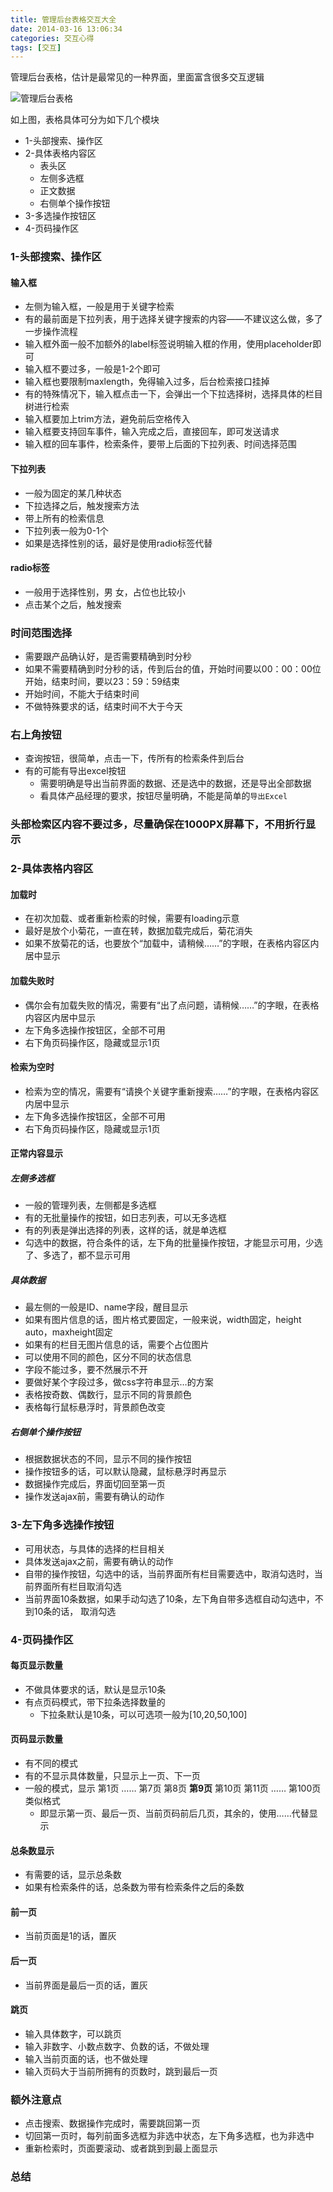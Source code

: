 ```yaml
---
title: 管理后台表格交互大全
date: 2014-03-16 13:06:34
categories: 交互心得
tags: [交互]
---
```


管理后台表格，估计是最常见的一种界面，里面富含很多交互逻辑

![管理后台表格](http://localhost:4000/images/table.png)


如上图，表格具体可分为如下几个模块
* 1-头部搜索、操作区
* 2-具体表格内容区
	* 表头区
	* 左侧多选框
	* 正文数据
	* 右侧单个操作按钮
* 3-多选操作按钮区
* 4-页码操作区

<!-- more -->

### 1-头部搜索、操作区

#### 输入框
* 左侧为输入框，一般是用于关键字检索
* 有的最前面是下拉列表，用于选择关键字搜索的内容——不建议这么做，多了一步操作流程
* 输入框外面一般不加额外的label标签说明输入框的作用，使用placeholder即可
* 输入框不要过多，一般是1-2个即可
* 输入框也要限制maxlength，免得输入过多，后台检索接口挂掉
* 有的特殊情况下，输入框点击一下，会弹出一个下拉选择树，选择具体的栏目树进行检索
* 输入框要加上trim方法，避免前后空格传入
* 输入框要支持回车事件，输入完成之后，直接回车，即可发送请求
* 输入框的回车事件，检索条件，要带上后面的下拉列表、时间选择范围

#### 下拉列表
* 一般为固定的某几种状态
* 下拉选择之后，触发搜索方法
* 带上所有的检索信息
* 下拉列表一般为0-1个
* 如果是选择性别的话，最好是使用radio标签代替

#### radio标签
* 一般用于选择性别，男 女，占位也比较小
* 点击某个之后，触发搜索

### 时间范围选择
* 需要跟产品确认好，是否需要精确到时分秒
* 如果不需要精确到时分秒的话，传到后台的值，开始时间要以00：00：00位开始，结束时间，要以23：59：59结束
* 开始时间，不能大于结束时间
* 不做特殊要求的话，结束时间不大于今天

### 右上角按钮
* 查询按钮，很简单，点击一下，传所有的检索条件到后台
* 有的可能有导出excel按钮
	* 需要明确是导出当前界面的数据、还是选中的数据，还是导出全部数据
	* 看具体产品经理的要求，按钮尽量明确，不能是简单的`导出Excel`

### 头部检索区内容不要过多，尽量确保在1000PX屏幕下，不用折行显示

### 2-具体表格内容区

#### 加载时
* 在初次加载、或者重新检索的时候，需要有loading示意
* 最好是放个小菊花，一直在转，数据加载完成后，菊花消失
* 如果不放菊花的话，也要放个“加载中，请稍候……”的字眼，在表格内容区内居中显示

#### 加载失败时
* 偶尔会有加载失败的情况，需要有“出了点问题，请稍候……”的字眼，在表格内容区内居中显示
* 左下角多选操作按钮区，全部不可用
* 右下角页码操作区，隐藏或显示1页

#### 检索为空时
* 检索为空的情况，需要有“请换个关键字重新搜索……”的字眼，在表格内容区内居中显示
* 左下角多选操作按钮区，全部不可用
* 右下角页码操作区，隐藏或显示1页

#### 正常内容显示

##### 左侧多选框
* 一般的管理列表，左侧都是多选框
* 有的无批量操作的按钮，如日志列表，可以无多选框
* 有的列表是弹出选择的列表，这样的话，就是单选框
* 勾选中的数据，符合条件的话，左下角的批量操作按钮，才能显示可用，少选了、多选了，都不显示可用

##### 具体数据
* 最左侧的一般是ID、name字段，醒目显示
* 如果有图片信息的话，图片格式要固定，一般来说，width固定，height auto，maxheight固定
* 如果有的栏目无图片信息的话，需要个占位图片
* 可以使用不同的颜色，区分不同的状态信息
* 字段不能过多，要不然展示不开
* 要做好某个字段过多，做css字符串显示…的方案
* 表格按奇数、偶数行，显示不同的背景颜色
* 表格每行鼠标悬浮时，背景颜色改变

##### 右侧单个操作按钮
* 根据数据状态的不同，显示不同的操作按钮
* 操作按钮多的话，可以默认隐藏，鼠标悬浮时再显示
* 数据操作完成后，界面切回至第一页
* 操作发送ajax前，需要有确认的动作

### 3-左下角多选操作按钮
* 可用状态，与具体的选择的栏目相关
* 具体发送ajax之前，需要有确认的动作
* 自带的操作按钮，勾选中的话，当前界面所有栏目需要选中，取消勾选时，当前界面所有栏目取消勾选
* 当前界面10条数据，如果手动勾选了10条，左下角自带多选框自动勾选中，不到10条的话， 取消勾选


### 4-页码操作区

#### 每页显示数量
* 不做具体要求的话，默认是显示10条
* 有点页码模式，带下拉条选择数量的
	* 下拉条默认是10条，可以可选项一般为[10,20,50,100]

#### 页码显示数量
* 有不同的模式
* 有的不显示具体数量，只显示上一页、下一页
* 一般的模式，显示  第1页 …… 第7页 第8页 **第9页** 第10页 第11页 …… 第100页类似格式
	* 即显示第一页、最后一页、当前页码前后几页，其余的，使用……代替显示

#### 总条数显示
* 有需要的话，显示总条数
* 如果有检索条件的话，总条数为带有检索条件之后的条数

#### 前一页
* 当前页面是1的话，置灰

#### 后一页
* 当前界面是最后一页的话，置灰

#### 跳页
* 输入具体数字，可以跳页
* 输入非数字、小数点数字、负数的话，不做处理
* 输入当前页面的话，也不做处理
* 输入页码大于当前所拥有的页数时，跳到最后一页

### 额外注意点
* 点击搜索、数据操作完成时，需要跳回第一页
* 切回第一页时，每列前面多选框为非选中状态，左下角多选框，也为非选中
* 重新检索时，页面要滚动、或者跳到到最上面显示


### 总结





